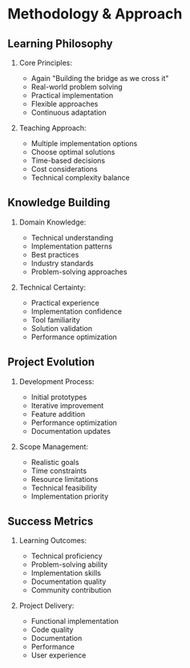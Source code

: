 # Methodology & Approach

## Learning Philosophy
1. Core Principles:
   - Again "Building the bridge as we cross it"
   - Real-world problem solving
   - Practical implementation
   - Flexible approaches
   - Continuous adaptation

2. Teaching Approach:
   - Multiple implementation options
   - Choose optimal solutions
   - Time-based decisions
   - Cost considerations
   - Technical complexity balance

## Knowledge Building
1. Domain Knowledge:
   - Technical understanding
   - Implementation patterns
   - Best practices
   - Industry standards
   - Problem-solving approaches

2. Technical Certainty:
   - Practical experience
   - Implementation confidence
   - Tool familiarity
   - Solution validation
   - Performance optimization

## Project Evolution
1. Development Process:
   - Initial prototypes
   - Iterative improvement
   - Feature addition
   - Performance optimization
   - Documentation updates

2. Scope Management:
   - Realistic goals
   - Time constraints
   - Resource limitations
   - Technical feasibility
   - Implementation priority

## Success Metrics
1. Learning Outcomes:
   - Technical proficiency
   - Problem-solving ability
   - Implementation skills
   - Documentation quality
   - Community contribution

2. Project Delivery:
   - Functional implementation
   - Code quality
   - Documentation
   - Performance
   - User experience